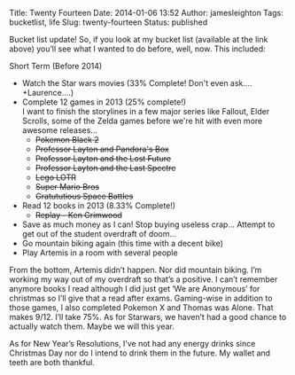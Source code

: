 Title: Twenty Fourteen
Date: 2014-01-06 13:52
Author: jamesleighton
Tags: bucketlist, life
Slug: twenty-fourteen
Status: published

Bucket list update! So, if you look at my bucket list (available at the link above) you’ll see what I wanted to do before, well, now. This included:

Short Term (Before 2014)

-   Watch the Star wars movies (33% Complete! Don't even ask.... +Laurence....)
-   Complete 12 games in 2013 (25% complete!)  
   I want to finish the storylines in a few major series like Fallout, Elder Scrolls, some of the Zelda games before we're hit with even more awesome releases...
    -   ~~Pokemon Black 2~~
    -   ~~Professor Layton and Pandora's Box~~
    -   ~~Professor Layton and the Lost Future~~
    -   ~~Professor Layton and the Last Spectre~~
    -   ~~Lego LOTR~~
    -   ~~Super Mario Bros~~
    -   ~~Gratututious Space Battles~~
-   Read 12 books in 2013 (8.33% Complete!)
    -   ~~Replay - Ken Grimwood~~
-   Save as much money as I can! Stop buying useless crap... Attempt to get out of the student overdraft of doom...
-   Go mountain biking again (this time with a decent bike)
-   Play Artemis in a room with several people

From the bottom, Artemis didn’t happen. Nor did mountain biking. I’m working my way out of my overdraft so that’s a positive. I can’t remember anymore books I read although I did just get ‘We are Anonymous’ for christmas so I’ll give that a read after exams. Gaming-wise in addition to those games, I also completed Pokemon X and Thomas was Alone. That makes 9/12. I’ll take 75%. As for Starwars, we haven’t had a good chance to actually watch them. Maybe we will this year.

As for New Year’s Resolutions, I’ve not had any energy drinks since Christmas Day nor do I intend to drink them in the future. My wallet and teeth are both thankful.
